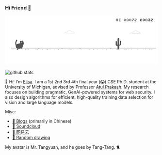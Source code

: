 ### Hi Friend 👋

<!--
**eltsai/eltsai** is a ✨ _special_ ✨ repository because its `README.md` (this file) appears on your GitHub profile.

Here are some ideas to get you started:

- 🔭 I’m currently working on ...
- 🌱 I’m currently learning ...
- 👯 I’m looking to collaborate on ...
- 🤔 I’m looking for help with ...
- 💬 Ask me about ...
- 📫 How to reach me: ...
- 😄 Pronouns: ...
- ⚡ Fun fact: ...
-->

![cat-rex](https://github.com/eltsai/eltsai/raw/master/assets/cat-rex.gif)

![github stats](https://github-readme-stats.vercel.app/api?username=eltsai&count_private=true&show_icons=true)



<!--
![Top Langs](https://github-readme-stats.vercel.app/api/top-langs/?username=eltsai&hide=javascript,html,CSS)
-->


🌱 Hi! I'm [Elisa](https://eltsai.github.io/). I am a ~~1st~~ ~~2nd~~ ~~3rd~~ ~~4th~~ final year (😱) CSE Ph.D. student at the University of Michigan, advised by Professor [Atul Prakash](https://web.eecs.umich.edu/~aprakash/). My research focuses on building pragmatic, GenAI-powered systems for web security. I also design algorithms for efficient, high-quality training data selection for vision and large language models. 

Misc:
- [📝 Blogs](https://etsai.site/) (primarily in Chinese)
- [🎵 Soundcloud](https://soundcloud.com/elisastayshere)
- [🎵 网易云](https://music.163.com/#/artist?id=12158117)
- [🎨 Random drawing](https://etsai.site/tags/comics/)


My avatar is Mr. Tangyuan, and he goes by Tang-Tang. 🐈









